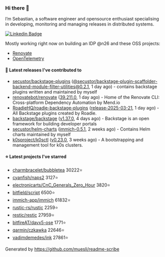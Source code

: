 ### Hi there 👋

I’m Sebastian, a software engineer and opensource enthusiast specialising in developing, monitoring and managing releases in distributed systems.    

[![Linkedin Badge](https://img.shields.io/badge/-LinkedIn-blue?style=flat&logo=Linkedin&logoColor=white&link=https://www.linkedin.com/in/sebastian-poxhofer/)](https://www.linkedin.com/in/sebastian-poxhofer/)

Mostly working right now on building an IDP @n26 and these OSS projects:
- [Renovate](https://github.com/renovatebot/renovate)
- [OpenTelemetry](https://github.com/open-telemetry)



#### 🚀 Latest releases I've contributed to

- [secustor/backstage-plugins](https://github.com/secustor/backstage-plugins) ([@secustor/backstage-plugin-scaffolder-backend-module-filter-utilities@0.2.1](https://github.com/secustor/backstage-plugins/releases/tag/%40secustor/backstage-plugin-scaffolder-backend-module-filter-utilities%400.2.1), 1 day ago) - contains backstage plugins written and maintained by myself
- [renovatebot/renovate](https://github.com/renovatebot/renovate) ([39.211.0](https://github.com/renovatebot/renovate/releases/tag/39.211.0), 1 day ago) - Home of the Renovate CLI: Cross-platform Dependency Automation by Mend.io
- [RoadieHQ/roadie-backstage-plugins](https://github.com/RoadieHQ/roadie-backstage-plugins) ([release-2025-03-21](https://github.com/RoadieHQ/roadie-backstage-plugins/releases/tag/release-2025-03-21), 1 day ago) - All Backstage plugins created by Roadie.
- [backstage/backstage](https://github.com/backstage/backstage) ([v1.37.0](https://github.com/backstage/backstage/releases/tag/v1.37.0), 4 days ago) - Backstage is an open framework for building developer portals
- [secustor/helm-charts](https://github.com/secustor/helm-charts) ([immich-0.5.1](https://github.com/secustor/helm-charts/releases/tag/immich-0.5.1), 2 weeks ago) - Contains Helm charts maintained by myself
- [k0sproject/k0sctl](https://github.com/k0sproject/k0sctl) ([v0.23.0](https://github.com/k0sproject/k0sctl/releases/tag/v0.23.0), 3 weeks ago) - A bootstrapping and management tool for k0s clusters.

#### ⭐ Latest projects I've starred

- [charmbracelet/bubbletea](https://github.com/charmbracelet/bubbletea) 30222⭐
- [cyanfish/naps2](https://github.com/cyanfish/naps2) 3127⭐
- [electronicarts/CnC_Generals_Zero_Hour](https://github.com/electronicarts/CnC_Generals_Zero_Hour) 3820⭐
- [bitfield/script](https://github.com/bitfield/script) 6500⭐
- [immich-app/immich](https://github.com/immich-app/immich) 61832⭐
- [rustic-rs/rustic](https://github.com/rustic-rs/rustic) 2259⭐
- [restic/restic](https://github.com/restic/restic) 27959⭐
- [bitfireAT/davx5-ose](https://github.com/bitfireAT/davx5-ose) 1771⭐
- [qarmin/czkawka](https://github.com/qarmin/czkawka) 22646⭐
- [vadimdemedes/ink](https://github.com/vadimdemedes/ink) 27861⭐



Generated by https://github.com/muesli/readme-scribe
